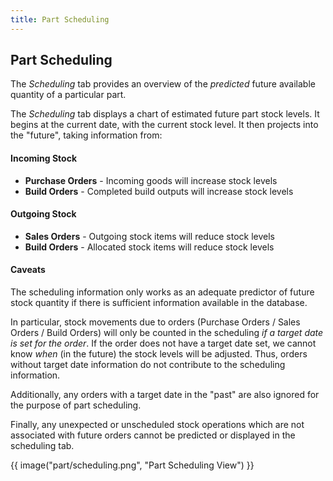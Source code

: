 ```yaml
---
title: Part Scheduling
---
```


## Part Scheduling


The *Scheduling* tab provides an overview of the *predicted* future available quantity of a particular part.

The *Scheduling* tab displays a chart of estimated future part stock levels. It begins at the current date, with the current stock level. It then projects into the "future", taking information from:

#### Incoming Stock

- **Purchase Orders** - Incoming goods will increase stock levels
- **Build Orders** - Completed build outputs will increase stock levels

#### Outgoing Stock

- **Sales Orders** - Outgoing stock items will reduce stock levels
- **Build Orders** - Allocated stock items will reduce stock levels

#### Caveats

The scheduling information only works as an adequate predictor of future stock quantity if there is sufficient information available in the database.

In particular, stock movements due to orders (Purchase Orders / Sales Orders / Build Orders) will only be counted in the scheduling *if a target date is set for the order*. If the order does not have a target date set, we cannot know *when* (in the future) the stock levels will be adjusted. Thus, orders without target date information do not contribute to the scheduling information.

Additionally, any orders with a target date in the "past" are also ignored for the purpose of part scheduling.

Finally, any unexpected or unscheduled stock operations which are not associated with future orders cannot be predicted or displayed in the scheduling tab.

{{ image("part/scheduling.png", "Part Scheduling View") }}
